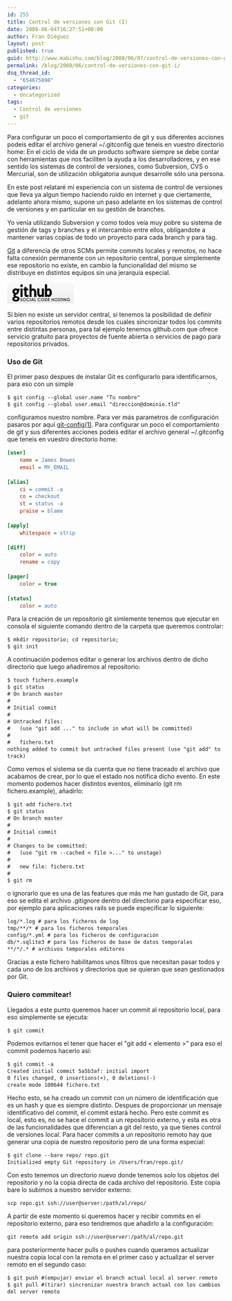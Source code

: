 ```yaml
---
id: 255
title: Control de versiones con Git (I)
date: 2008-06-04T16:27:51+00:00
author: Fran Diéguez
layout: post
published: true
guid: http://www.mabishu.com/blog/2008/06/07/control-de-versiones-con-git-i
permalink: /blog/2008/06/control-de-versiones-con-git-i/
dsq_thread_id:
  - "654675898"
categories:
  - Uncategorized
tags:
  - Control de versiones
  - git
---
```

Para configurar un poco el comportamiento de git y sus diferentes acciones podeis editar el archivo general ~/.gitconfig que teneis en vuestro directorio home:
En el ciclo de vida de un producto software siempre se debe contar con
herramientas que nos faciliten la ayuda a los desarrolladores, y en ese
sentido los sistemas de control de versiones, como Subversion, CVS o
Mercurial, son de utilización obligatoria aunque desarrolle sólo una
persona.

En este post relataré mi experiencia con un sistema de control
de versiones que lleva ya algun tiempo haciendo ruido en internet y que
ciertamente, adelanto ahora mismo, supone un paso adelante en los
sistemas de control de versiones y en particular en su gestión de
branches.

Yo venía utilizando Subversion y como todos veía muy pobre su
sistema de gestión de tags y branches y el intercambio entre ellos,
obligandote a mantener varias copias de todo un proyecto para cada
branch y para tag.

[Git](http://git.or.cz/ "Git - version control system") a diferencia de otros SCMs permite commits locales y remotos, no hace falta conexión permanente con un repositorio central, porque simplemente ese repositorio no existe, en cambio la funcionalidad del mismo se distribuye en distintos equipos sin una jerarquía especial.

![Github](./github.png)

Si bien no existe un servidor central, si tenemos la posibilidad de definir varios repositorios remotos desde los cuales sincronizar todos los commits entre distintas personas, para tal ejemplo tenemos github.com que ofrece servicio gratuito para proyectos de fuente abierta o servicios de pago para repositorios privados.
### Uso de Git

El primer paso despues de instalar Git es configurarlo para
identificarnos, para eso con un simple

```shell
$ git config --global user.name "Tu nombre"
$ git config --global user.email "direccion@dominio.tld"
```

configuramos nuestro nombre. Para ver más parametros de configuración
pasaros por aquí
[git-config(1)](http://www.kernel.org/pub/software/scm/git/docs/git-config.html "git-config(1)").
Para configurar un poco el comportamiento de git y sus diferentes
acciones podeis editar el archivo general \~/.gitconfig que teneis en
vuestro directorio home:

```ini
[user]
    name = James Bowes
    email = MY_EMAIL

[alias]
    ci = commit -a
    co = checkout
    st = status -a
    praise = blame

[apply]
    whitespace = strip

[diff]
    color = auto
    rename = copy

[pager]
    color = true

[status]
    color = auto
```

Para la creación de un repositorio git simlemente tenemos que ejecutar en consola el siguiente comando dentro de la carpeta que queremos controlar:
```shell
$ mkdir repositorio; cd repositorio;
$ git init
```

A continuación podemos editar o generar los archivos dentro de dicho directorio que luego añadiremos al repositorio:

```shell
$ touch fichero.example
$ git status
# On branch master
#
# Initial commit
#
# Untracked files:
#   (use "git add ..." to include in what will be committed)
#
#	fichero.txt
nothing added to commit but untracked files present (use "git add" to track)
```

Como vemos el sistema se da cuenta que no tiene traceado el archivo que acabamos de crear, por lo que el estado nos notifica dicho evento. En este momento podemos hacer distintos eventos, eliminarlo (git rm fichero.example), añadirlo:

```shell
$ git add fichero.txt
$ git status
# On branch master
#
# Initial commit
#
# Changes to be committed:
#   (use "git rm --cached < file >..." to unstage)
#
#   new file: fichero.txt
#
$ git rm
```

o ignorarlo que es una de las features que más me han gustado de Git,
para eso se edita el archivo .gitignore dentro del directorio para
especificar eso, por ejemplo para aplicaciones rails se puede
especificar lo siguiente:

```shell
log/*.log # para los ficheros de log
tmp/**/* # para los ficheros temporales
config/*.yml # para los ficheros de configuración
db/*.sqlite3 # para los ficheros de base de datos temporales
**/*/.* # archivos temporales editores
```
Gracias a este fichero habilitamos unos filtros que necesitan pasar
todos y cada uno de los archivos y directorios que se quieran que sean
gestionados por Git.

### Quiero commitear\!

Llegados a este punto queremos hacer un commit al repositorio local, para eso simplemente se ejecuta:

```shell
$ git commit
```

Podemos evitarnos el tener que hacer el "git add \< elemento \>" para
eso el commit podemos hacerlo así:

```shell
$ git commit -a
Created initial commit 5a5b3af: initial import
0 files changed, 0 insertions(+), 0 deletions(-)
create mode 100644 fichero.txt
```

Hecho esto, se ha creado un commit con un número de identificación que es un hash y que es siempre distinto. Despues de proporcionar un mensaje identificativo del commit, el commit estará hecho. Pero este commit es local, esto es, no se hace el commit a un repositorio externo, y esta es otra de las funcionalidades que diferencian a git del resto, ya que tienes control de versiones local. Para hacer commits a un repositorio remoto hay que generar una copia de nuestro repositorio pero de una forma especial:

```shell
$ git clone --bare repo/ repo.git
Initialized empty Git repository in /Users/fran/repo.git/
```
Con esto tenemos un directorio nuevo donde tenemos solo los objetos del
repositorio y no la copia directa de cada archivo del repositorio. Este
copia bare lo subimos a nuestro servidor externo:

```shell
scp repo.git ssh://user@server:/path/al/repo/
```

A partir de este momento si queremos hacer y recibir commits en el
repositorio externo, para eso tendremos que añadirlo a la configuración:

```shell
git remote add origin ssh://user@server:/path/al/repo.git
```

para posteriormente hacer pulls o pushes cuando queramos actualizar
nuestra copia local con la remota en el primer caso y actualizar el
server remoto en el segundo caso:

```shell
$ git push #(empujar) enviar el branch actual local al server remoto
$ git pull #(tirar) sincronizar nuestra branch actual con los cambios del server remoto
```
